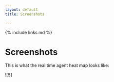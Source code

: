 ```yaml
---
layout: default
title: Screenshots

---
```


{% include links.md %}

# Screenshots

This is what the real time agent heat map looks like:

![5]
